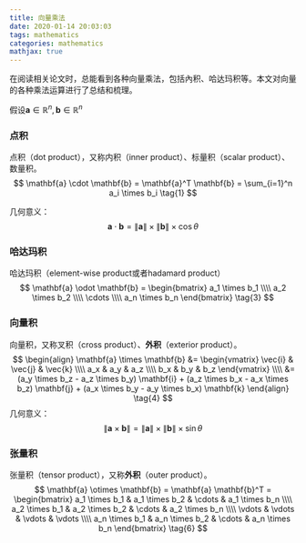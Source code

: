 ```yaml
---
title: 向量乘法
date: 2020-01-14 20:03:03
tags: mathematics
categories: mathematics
mathjax: true
---
```


在阅读相关论文时，总能看到各种向量乘法，包括內积、哈达玛积等。本文对向量的各种乘法运算进行了总结和梳理。

<!--more-->

假设$\mathbf{a} \in \mathbb{R}^n, \mathbf{b} \in \mathbb{R}^n$

### 点积

点积（dot product），又称内积（inner product）、标量积（scalar product）、数量积。
$$
\mathbf{a} \cdot \mathbf{b} = \mathbf{a}^T \mathbf{b} = \sum_{i=1}^n a_i \times b_i \tag{1}
$$

几何意义：
$$
\mathbf{a} \cdot \mathbf{b} = \lVert \mathbf{a} \rVert \times \lVert \mathbf{b} \rVert \times \cos \theta \tag{2}
$$

### 哈达玛积

哈达玛积（element-wise product或者hadamard product）
$$
\mathbf{a} \odot \mathbf{b} = 
\begin{bmatrix}
a_1 \times b_1 \\\\
a_2 \times b_2 \\\\
\cdots \\\\
a_n \times b_n
\end{bmatrix} \tag{3}
$$

### 向量积

向量积，又称叉积（cross product）、**外积**（exterior product）。
$$
\begin{align}
\mathbf{a} \times \mathbf{b}
&= 
\begin{vmatrix}
\vec{i} & \vec{j} & \vec{k} \\\\
a_x & a_y & a_z \\\\
b_x & b_y & b_z
\end{vmatrix} \\\\
&= (a_y \times b_z - a_z \times b_y) \mathbf{i} + (a_z \times b_x - a_x \times b_z) \mathbf{j} + (a_x \times b_y - a_y \times b_x) \mathbf{k}
\end{align} \tag{4}
$$
几何意义：
$$
\lVert \mathbf{a} \times \mathbf{b} \rVert = \lVert \mathbf{a} \rVert \times \lVert \mathbf{b} \rVert \times \sin \theta \tag{5}
$$

### 张量积

张量积（tensor product），又称**外积**（outer product）。
$$
\mathbf{a} \otimes \mathbf{b}
= \mathbf{a} \mathbf{b}^T
= \begin{bmatrix}
a_1 \times b_1 & a_1 \times b_2 & \cdots & a_1 \times b_n \\\\
a_2 \times b_1 & a_2 \times b_2 & \cdots & a_2 \times b_n \\\\
\vdots & \vdots & \vdots & \vdots \\\\
a_n \times b_1 & a_n \times b_2 & \cdots & a_n \times b_n 
\end{bmatrix} \tag{6}
$$

